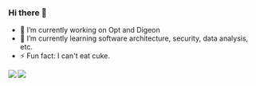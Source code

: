 ### Hi there 👋

- 🔭 I’m currently working on Opt and Digeon
- 🌱 I’m currently learning software architecture, security, data analysis, etc.
- ⚡ Fun fact: I can't eat cuke.

<img align="left" src="https://github-readme-stats.vercel.app/api?username=checche&count_private=true&show_icons=true" />
<img align="left" src="https://github-readme-stats.vercel.app/api/top-langs/?username=checche&count_private=true&hide=jupyter%20notebook,html&layout=compact" />

<!--
**checche/checche** is a ✨ _special_ ✨ repository because its `README.md` (this file) appears on your GitHub profile.

- 👯 I’m looking to collaborate on ...
- 🤔 I’m looking for help with ...
- 💬 Ask me about ...
- 📫 How to reach me: ...
- 😄 Pronouns: ...
- ⚡ Fun fact: ...
-->
